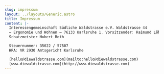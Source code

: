 ```yaml
---
slug: impressum
layout: ../layouts/Generic.astro
title: Impressum
content: |-
  Interessengemeinschaft Südliche Waldstrasse e.V. Waldstrasse 44
  – Ergonomie und Wohnen – 76133 Karlsruhe 1. Vorsitzender: Raimund Löhr
  Schatzmeister Hubert Roth

  Steuernummer: 35022 / 57507
  HRA: VR 2930 Amtsgericht Karlsruhe

  [hello@diewaldstrasse.com](mailto:hello@diewaldstrasse.com)
  [www.diewaldstrasse.com](http://www.diewaldstrasse.com)
---
```

